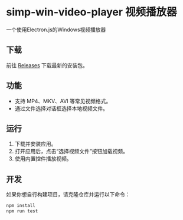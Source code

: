 # simp-win-video-player 视频播放器
 一个使用Electron.js的Windows视频播放器

## 下载

前往 [Releases](https://github.com/haoqi75/simp-win-video-player/releases) 下载最新的安装包。

## 功能

- 支持 MP4、MKV、AVI 等常见视频格式。
- 通过文件选择对话框选择本地视频文件。

## 运行

1. 下载并安装应用。
2. 打开应用后，点击“选择视频文件”按钮加载视频。
3. 使用内置控件播放视频。

## 开发

如果你想自行构建项目，请克隆仓库并运行以下命令：

```bash
npm install
npm run test